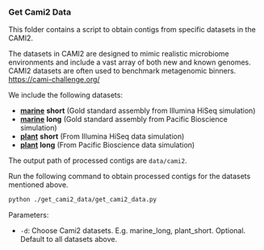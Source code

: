 ### Get Cami2 Data

This folder contains a script to obtain contigs from specific datasets in the CAMI2.

The datasets in CAMI2 are designed to mimic realistic microbiome environments and include a vast array of both new and known genomes. CAMI2 datasets are often used to benchmark metagenomic binners.
https://cami-challenge.org/

We include the following datasets:

* [**marine**](https://cami-challenge.org/datasets/Marine/) **short** (Gold standard assembly from Illumina HiSeq simulation)
* [**marine**](https://cami-challenge.org/datasets/Marine/) **long** (Gold standard assembly from Pacific Bioscience simulation)
* [**plant**](https://cami-challenge.org/datasets/Plant-associated/) **short** (From Illumina HiSeq data simulation)
* [**plant**](https://cami-challenge.org/datasets/Plant-associated/) **long** (From Pacific Bioscience data simulation)

The output path of processed contigs are `data/cami2`.

Run the following command to obtain processed contigs for the datasets mentioned above. 
```bash
python ./get_cami2_data/get_cami2_data.py
```

Parameters:

- `-d`: Choose Cami2 datasets. E.g. marine_long, plant_short. Optional. Default to all datasets above.





